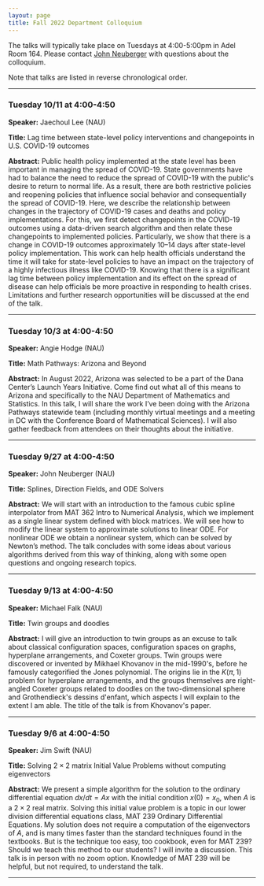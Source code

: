 ```yaml
---
layout: page
title: Fall 2022 Department Colloquium
---
```


The talks will typically take place on Tuesdays at 4:00-5:00pm in Adel Room 164. Please contact <a href="mailto:john.neuberger@nau.edu">John Neuberger</a> with questions about the colloquium.

Note that talks are listed in reverse chronological order.

<hr>

### Tuesday 10/11 at 4:00-4:50

**Speaker:** Jaechoul Lee (NAU)

**Title:** Lag time between state-level policy interventions and changepoints in U.S. COVID-19 outcomes

**Abstract:** Public health policy implemented at the state level has been important in managing the spread of
COVID-19. State governments have had to balance the need to reduce the spread of COVID-19 with the public's desire to return to normal life. As a result, there are both restrictive policies and reopening policies that influence social behavior and consequentially the spread of COVID-19. Here, we describe the relationship between changes in the trajectory of COVID-19 cases and deaths and policy implementations. For this, we first detect changepoints in the COVID-19 outcomes using a data-driven search algorithm and then relate these changepoints to implemented policies. Particularly, we show that there is a change in COVID-19 outcomes approximately 10–14 days after state-level policy implementation. This work can help health officials understand the time it will take for state-level policies to have an impact on the trajectory of a highly infectious illness like COVID-19. Knowing that there is a significant lag time between policy implementation and its effect on the spread of disease can help officials be more proactive in responding to health crises. Limitations and further research opportunities will be discussed at the end of the talk.

<hr>

### Tuesday 10/3 at 4:00-4:50

**Speaker:** Angie Hodge (NAU)

**Title:** Math Pathways: Arizona and Beyond

**Abstract:** In August 2022, Arizona was selected to be a part of the Dana Center’s Launch Years Initiative. Come find out what all of this means to Arizona and specifically to the NAU Department of Mathematics and Statistics. In this talk, I will share the work I’ve been doing with the Arizona Pathways statewide team (including monthly virtual meetings and a meeting in DC with the Conference Board of Mathematical Sciences). I will also gather feedback from attendees on their thoughts about the initiative.

<hr>

### Tuesday 9/27 at 4:00-4:50

**Speaker:** John Neuberger (NAU)

**Title:** Splines, Direction Fields, and ODE Solvers

**Abstract:** We will start with an introduction to the famous cubic spline interpolator from MAT 362 Intro to Numerical Analysis, which we implement as a single linear system defined with block matrices. We will see how to modify the linear system to approximate solutions to linear ODE. For nonlinear ODE we obtain a nonlinear system, which can be solved by Newton’s method. The talk concludes with some ideas about various algorithms derived from this way of thinking, along with some open questions and ongoing research topics.

<hr>

### Tuesday 9/13 at 4:00-4:50

**Speaker:** Michael Falk (NAU)

**Title:** Twin groups and doodles

**Abstract:** I will give an introduction to twin groups as an excuse to talk about classical configuration spaces, configuration spaces on graphs, hyperplane arrangements, and Coxeter groups. Twin groups were discovered or invented by Mikhael Khovanov in the mid-1990's, before he famously categorified the Jones polynomial. The origins lie in the $K(\pi,1)$ problem for hyperplane arrangements, and the groups themselves are right-angled Coxeter groups related to doodles on the two-dimensional sphere and Grothendieck's dessins d'enfant, which aspects I will explain to the extent I am able. The title of the talk is from Khovanov's paper.

<hr>

### Tuesday 9/6 at 4:00-4:50

**Speaker:** Jim Swift (NAU)

**Title:** Solving $2\times 2$ matrix Initial Value Problems without computing eigenvectors

**Abstract:** We present a simple algorithm for the solution to the ordinary differential equation $dx/dt = Ax$ with the initial condition $x(0) = x_0$, when $A$ is a $2\times 2$ real matrix. Solving this initial value problem is a topic in our lower division differential equations class, MAT 239 Ordinary Differential Equations. My solution does not require a computation of the eigenvectors of $A$, and is many times faster than the standard techniques found in the textbooks. But is the technique too easy, too cookbook, even for MAT 239? Should we teach this method to our students? I will invite a discussion.
This talk is in person with no zoom option. Knowledge of MAT 239 will be helpful, but not required, to understand the talk.

<hr>

